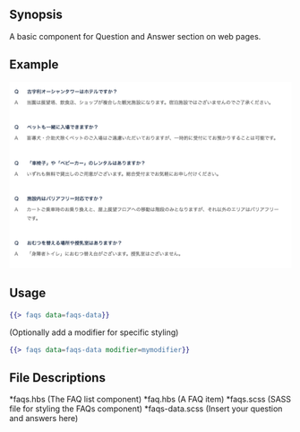 ## Synopsis
A basic component for Question and Answer section on web pages.

## Example
![Alt text](/FAQs/example.png)

## Usage
```handlebars
{{> faqs data=faqs-data}}
```
(Optionally add a modifier for specific styling)
```handlebars
{{> faqs data=faqs-data modifier=mymodifier}}
```

## File Descriptions
*faqs.hbs (The FAQ list component)
*faq.hbs (A FAQ item)
*faqs.scss (SASS file for styling the FAQs component)
*faqs-data.scss (Insert your question and answers here)
